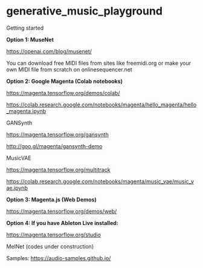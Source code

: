 # generative_music_playground
Getting started

<b>Option 1: MuseNet</b>

https://openai.com/blog/musenet/

You can download free MIDI files from sites like freemidi.org
or make your own MIDI file from scratch on onlinesequencer.net

<b>Option 2: Google Magenta (Colab notebooks)</b>

https://magenta.tensorflow.org/demos/colab/

https://colab.research.google.com/notebooks/magenta/hello_magenta/hello_magenta.ipynb

GANSynth

https://magenta.tensorflow.org/gansynth

http://goo.gl/magenta/gansynth-demo

MusicVAE

https://magenta.tensorflow.org/multitrack

https://colab.research.google.com/notebooks/magenta/music_vae/music_vae.ipynb


<b>Option 3: Magenta.js (Web Demos)</b>

https://magenta.tensorflow.org/demos/web/


<b>Option 4: If you have Ableton Live installed:</b>

https://magenta.tensorflow.org/studio

MelNet (codes under construction)

Samples: https://audio-samples.github.io/

